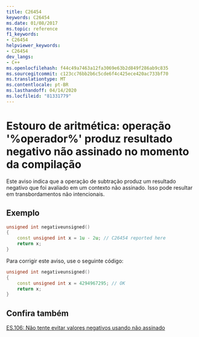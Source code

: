 ```yaml
---
title: C26454
keywords: C26454
ms.date: 01/08/2017
ms.topic: reference
f1_keywords:
- C26454
helpviewer_keywords:
- C26454
dev_langs:
- C++
ms.openlocfilehash: f44c49a7463a12fa3069e63b2d849f286ab9c835
ms.sourcegitcommit: c123cc76bb2b6c5cde6f4c425ece420ac733bf70
ms.translationtype: MT
ms.contentlocale: pt-BR
ms.lasthandoff: 04/14/2020
ms.locfileid: "81331779"
---
```

# <a name="arithmetic-overflow-operator-operation-produces-a-negative-unsigned-result-at-compile-time"></a>Estouro de aritmética: operação '%operador%' produz resultado negativo não assinado no momento da compilação

  Este aviso indica que a operação de subtração produz um resultado negativo que foi avaliado em um contexto não assinado. Isso pode resultar em transbordamentos não intencionais.

## <a name="example"></a>Exemplo

```cpp
unsigned int negativeunsigned()
{
    const unsigned int x = 1u - 2u; // C26454 reported here
    return x;
}
```

Para corrigir este aviso, use o seguinte código:

```cpp
unsigned int negativeunsigned()
{
    const unsigned int x = 4294967295; // OK
    return x;
}
```

## <a name="see-also"></a>Confira também

[ES.106: Não tente evitar valores negativos usando não assinado](https://github.com/isocpp/CppCoreGuidelines/blob/master/CppCoreGuidelines.md#Res-nonnegative)
